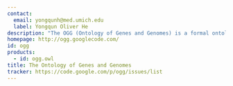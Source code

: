 ```yaml
---
contact: 
  email: yongqunh@med.umich.edu
  label: Yongqun Oliver He
description: "The OGG (Ontology of Genes and Genomes) is a formal ontology of genes and genomes of biological organisms. OGG is developed by following OBO Foundry principles and aligning with the BFO top ontology. "
homepage: http://ogg.googlecode.com/
id: ogg
products: 
  - id: ogg.owl
title: The Ontology of Genes and Genomes
tracker: https://code.google.com/p/ogg/issues/list
---
```

